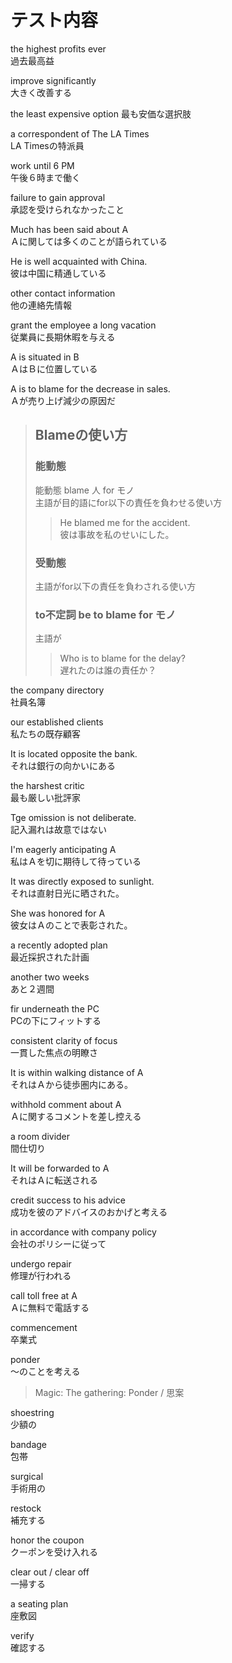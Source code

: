 # テスト内容

the highest profits ever  
過去最高益

improve significantly  
大きく改善する

the least expensive option
最も安価な選択肢

a correspondent of The LA Times  
LA Timesの特派員

work until 6 PM  
午後６時まで働く

failure to gain approval  
承認を受けられなかったこと

Much has been said about A  
Ａに関しては多くのことが語られている

He is well acquainted with China.  
彼は中国に精通している

other contact information  
他の連絡先情報

grant the employee a long vacation  
従業員に長期休暇を与える

A is situated in B  
ＡはＢに位置している

A is to blame for the decrease in sales.  
Ａが売り上げ減少の原因だ

> ## Blameの使い方  
>
> ### 能動態
>
> 能動態 blame 人 for モノ  
> 主語が目的語にfor以下の責任を負わせる使い方  
> > He blamed me for the accident.  
> > 彼は事故を私のせいにした。  
>
> ### 受動態
>
> 主語がfor以下の責任を負わされる使い方
>
> ### to不定詞 be to blame for モノ
>
> 主語が
> > Who is to blame for the delay?  
> > 遅れたのは誰の責任か？  
>

the company directory  
社員名簿

our established clients  
私たちの既存顧客

It is located opposite the bank.  
それは銀行の向かいにある

the harshest critic  
最も厳しい批評家

Tge omission is not deliberate.  
記入漏れは故意ではない

I'm eagerly anticipating A  
私はＡを切に期待して待っている

It was directly exposed to sunlight.  
それは直射日光に晒された。

She was honored for A  
彼女はＡのことで表彰された。

a recently adopted plan  
最近採択された計画

another two weeks  
あと２週間

fir underneath the PC  
PCの下にフィットする

consistent clarity of focus  
一貫した焦点の明瞭さ

It is within walking distance of A  
それはＡから徒歩圏内にある。

withhold comment about A  
Ａに関するコメントを差し控える

a room divider  
間仕切り

It will be forwarded to A  
それはＡに転送される

credit success to his advice  
成功を彼のアドバイスのおかげと考える

in accordance with company policy  
会社のポリシーに従って

undergo repair  
修理が行われる

call toll free at A  
Ａに無料で電話する

commencement  
卒業式

ponder  
～のことを考える

> Magic: The gathering: Ponder / 思案

shoestring  
少額の

bandage  
包帯

surgical  
手術用の

restock  
補充する

honor the coupon  
クーポンを受け入れる

clear out / clear off  
一掃する

a seating plan  
座敷図

verify  
確認する
